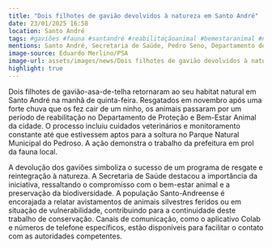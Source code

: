 ```yaml
---
title: "Dois filhotes de gavião devolvidos à natureza em Santo André"
date: 23/01/2025 16:58
location: Santo André
tags: #gaviões #fauna #santandré #reabilitaçãoanimal #bemestaranimal #natureza #conservacaodabiodiversidade #voltaparacasa #animaisresgatados #preservaçãodameioambiente #abc360noticias
mentions: Santo André, Secretaria de Saúde, Pedro Seno, Departamento de Proteção e Bem-Estar Animal, Parque Natural Municipal do Pedroso, gavião-asa-de-telha (Parabuteo unicinctus), Colab, 0800 019 19 44, 4433-1958.
image-source: Eduardo Merlino/PSA
image-url: assets/images/news/Dois filhotes de gavião devolvidos à natureza em Santo André.jpg
highlight: true
---
```


Dois filhotes de gavião-asa-de-telha retornaram ao seu habitat natural em Santo André na manhã de quinta-feira.  Resgatados em novembro após uma forte chuva que os fez cair de um ninho, os animais passaram por um período de reabilitação no Departamento de Proteção e Bem-Estar Animal da cidade.  O processo incluiu cuidados veterinários e monitoramento constante até que estivessem aptos para a soltura no Parque Natural Municipal do Pedroso.  A ação demonstra o trabalho da prefeitura em prol da fauna local.

A devolução dos gaviões simboliza o sucesso de um programa de resgate e reintegração à natureza.  A Secretaria de Saúde destacou a importância da iniciativa,  ressaltando o compromisso com o bem-estar animal e a preservação da biodiversidade.  A população Santo-Andreense é encorajada a relatar avistamentos de animais silvestres feridos ou em situação de vulnerabilidade, contribuindo para a continuidade deste trabalho de conservação.  Canais de comunicação, como o aplicativo Colab e números de telefone específicos, estão disponíveis para facilitar o contato com as autoridades competentes.

